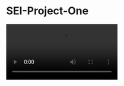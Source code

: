 # SEI-Project-One

![github](https://user-images.githubusercontent.com/78035012/117688504-bbea7f80-b1b0-11eb-8a4a-dccf62a795b3.mov)
